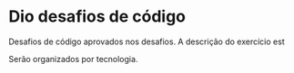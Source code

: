 # Dio desafios de código

Desafios de código aprovados nos desafios.
A descrição do exercício est

Serão organizados por tecnologia.
